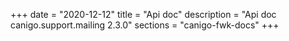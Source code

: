 +++
date        = "2020-12-12"
title       = "Api doc"
description = "Api doc canigo.support.mailing 2.3.0"
sections    = "canigo-fwk-docs"
+++